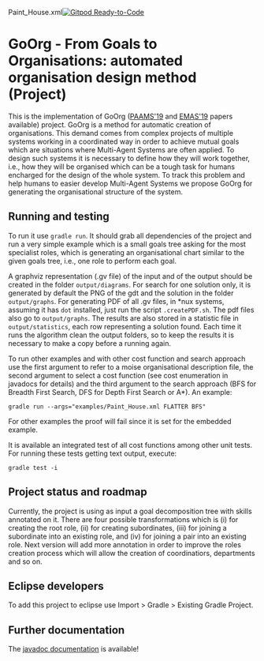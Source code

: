 Paint_House.xml[![Gitpod Ready-to-Code](https://img.shields.io/badge/Gitpod-Ready--to--Code-blue?logo=gitpod)](https://gitpod.io/#https://github.com/cleberjamaral/autoOrgDesignProject) 

# GoOrg - From Goals to Organisations: automated organisation design method (Project)

This is the implementation of GoOrg ([PAAMS'19](https://link.springer.com/chapter/10.1007/978-3-030-24299-2_28) and [EMAS'19](http://cgi.csc.liv.ac.uk/~lad/emas2019/accepted/EMAS2019_paper_5.pdf) papers available) project. GoOrg is a method for automatic creation of organisations. This demand comes from complex projects of multiple systems working in a coordinated way in order to achieve mutual goals which are situations where Multi-Agent Systems are often applied. To design such systems it is necessary to define how they will work together, i.e., how they will be organised which can be a tough task for humans encharged for the design of the whole system. To track this problem and help humans to easier develop Multi-Agent Systems we propose GoOrg for generating the organisational structure of the system.

## Running and testing

To run it use `gradle run`. It should grab all dependencies of the project and run a very simple example which is a small goals tree asking for the most specialist roles, which is generating an organisational chart similar to the given goals tree, i.e., one role to perform each goal.

A graphviz representation (.gv file) of the input and of the output should be created in the folder `output/diagrams`. For search for one solution only, it is generated by default the PNG of the gdt and the solution in the folder `output/graphs`. For generating PDF of all .gv files, in \*nux systems, assuming it has `dot` installed, just run the script `.createPDF.sh`. The pdf files also go to `output/graphs`. The results are also stored in a statistic file in `output/statistics`, each row representing a solution found. Each time it runs the algorithm clean the output folders, so to keep the results it is necessary to make a copy before a running again. 

To run other examples and with other cost function and search approach use the first argument to refer to a moise organisational description file, the second argument to select a cost function (see cost enumeration in javadocs for details) and the third argument to the search approach (BFS for Breadth First Search, DFS for Depth First Search or A*). An example:

`gradle run --args="examples/Paint_House.xml FLATTER BFS"`

For other examples the proof will fail since it is set for the embedded example.

It is available an integrated test of all cost functions among other unit tests. For running these tests getting text output, execute:

`gradle test -i`

## Project status and roadmap

Currently, the project is using as input a goal decomposition tree with skills annotated on it. There are four possible transformations which is (i) for creating the root role, (ii) for creating subordinates, (iii) for joining a subordinate into an existing role, and (iv) for joining a pair into an existing role. Next version will add more annotation in order to improve the roles creation process which will allow the creation of coordinatiors, departments and so on.

## Eclipse developers
To add this project to eclipse use Import > Gradle > Existing Gradle Project.

## Further documentation

The [javadoc documentation](http://htmlpreview.github.io/?https://github.com/cleberjamaral/autoOrgDesignProject/blob/master/doc/apidoc/overview-tree.html) is available!
